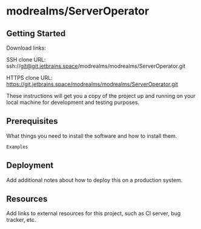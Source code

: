 # modrealms/ServerOperator



## Getting Started

Download links:

SSH clone URL: ssh://git@git.jetbrains.space/modrealms/modrealms/ServerOperator.git

HTTPS clone URL: https://git.jetbrains.space/modrealms/modrealms/ServerOperator.git



These instructions will get you a copy of the project up and running on your local machine for development and testing purposes.

## Prerequisites

What things you need to install the software and how to install them.

```
Examples
```

## Deployment

Add additional notes about how to deploy this on a production system.

## Resources

Add links to external resources for this project, such as CI server, bug tracker, etc.
